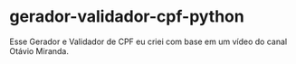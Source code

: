 # gerador-validador-cpf-python
Esse Gerador e Validador de CPF eu criei com base em um vídeo do canal Otávio Miranda.

